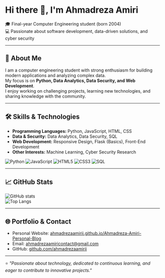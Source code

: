 # Hi there 👋, I'm Ahmadreza Amiri  

🎓 Final-year Computer Engineering student (born 2004)  
💻 Passionate about software development, data-driven solutions, and cyber security  

---

## 🚀 About Me
I am a computer engineering student with strong enthusiasm for building modern applications and analyzing complex data.  
My focus is on **Python, Data Analytics, Data Security, and Web Development**.  
I enjoy working on challenging projects, learning new technologies, and sharing knowledge with the community.  

---

## 🛠️ Skills & Technologies

- **Programming Languages:** Python, JavaScript, HTML, CSS  
- **Data & Security:** Data Analytics, Data Security, SQL  
- **Web Development:** Responsive Design, Flask (Basics), Front-End Development  
- **Other Interests:** Machine Learning, Cyber Security Research  

![Python](https://img.shields.io/badge/Python-3776AB?logo=python&logoColor=fff&style=flat)
![JavaScript](https://img.shields.io/badge/JavaScript-F7DF1E?logo=javascript&logoColor=000&style=flat)
![HTML5](https://img.shields.io/badge/HTML5-E34F26?logo=html5&logoColor=fff&style=flat)
![CSS3](https://img.shields.io/badge/CSS3-1572B6?logo=css3&logoColor=fff&style=flat)
![SQL](https://img.shields.io/badge/SQL-003B57?logo=mysql&logoColor=fff&style=flat)

---

## 📈 GitHub Stats  

![GitHub stats](https://github-readme-stats.vercel.app/api?username=ahmadrezaamirii&show_icons=true&theme=radical)  
![Top Langs](https://github-readme-stats.vercel.app/api/top-langs/?username=ahmadrezaamirii&layout=compact&theme=radical)  

---

## 🌐 Portfolio & Contact
- Personal Website: [ahmadrezaamirii.github.io/Ahmadreza-Amiri-Personal-Blog](https://ahmadrezaamirii.github.io/Ahmadreza-Amiri-Personal-Blog/)  
- Email: [ahmadrezaamiricontact@gmail.com](mailto:ahmadrezaamiricontact@gmail.com)  
- GitHub: [github.com/ahmadrezaamirii](https://github.com/ahmadrezaamirii)  

---

⭐️ *"Passionate about technology, dedicated to continuous learning, and eager to contribute to innovative projects."*  
